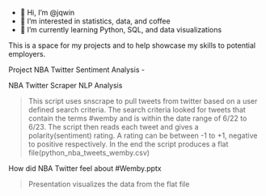 - 👋 Hi, I’m @jqwin
- 👀 I’m interested in statistics, data, and coffee
- 🌱 I’m currently learning Python, SQL, and data visualizations

This is a space for my projects and to help showcase my skills to potential employers.

Project NBA Twitter Sentiment Analysis -

NBA Twitter Scraper NLP Analysis
> This script uses snscrape to pull tweets from twitter based on a user defined search criteria. The search criteria looked for tweets that contain the terms #wemby and is within the date range of 6/22 to 6/23. The script then reads each tweet and gives a polarity(sentiment) rating. A rating can be between -1 to +1, negative to positive respectively. In the end the script produces a flat file(python_nba_tweets_wemby.csv)

How did NBA Twitter feel about #Wemby.pptx
> Presentation visualizes the data from the flat file


<!---
jqwin/jqwin is a ✨ special ✨ repository because its `README.md` (this file) appears on your GitHub profile.
You can click the Preview link to take a look at your changes.
--->
